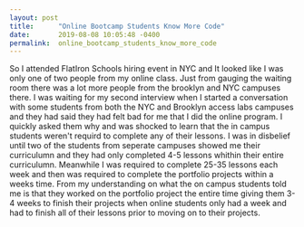 ```yaml
---
layout: post
title:      "Online Bootcamp Students Know More Code"
date:       2019-08-08 10:05:48 -0400
permalink:  online_bootcamp_students_know_more_code
---
```



So I attended FlatIron Schools hiring event in NYC and It looked like I was only one of two people from my online class. Just from gauging the waiting room there was a lot more people from the brooklyn and NYC campuses there. I was waiting for my second interview when I started a conversation with some students from both the NYC and Brooklyn access labs campuses and they had said they had felt bad for me that I did the online program. I quickly asked them why and was shocked to learn that the in campus students weren't requird to complete any of their lessons. I was in disbelief until two of the students from seperate campuses showed me their curriculumn and they had only completed 4-5 lessons whithin their entire curriculumn. Meanwhile I was required to complete 25-35 lessons each week and then was required to complete the portfolio projects within a weeks time. From my understanding on what the on campus students told me is that they worked on the portfolio project the entire time giving them 3-4 weeks to finish their projects when online students only had a week and had to finish all of their lessons prior to moving on to their projects.

